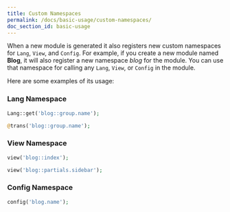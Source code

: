 ```yaml
---
title: Custom Namespaces
permalink: /docs/basic-usage/custom-namespaces/
doc_section_id: basic-usage
---
```


When a new module is generated it also registers new custom namespaces for `Lang`, `View`, and `Config`.
For example, if you create a new module named **Blog**, it will also register a new namespace _blog_ for the module.
You can use that namespace for calling any `Lang`, `View`, or `Config` in the module.

Here are some examples of its usage:

### Lang Namespace

```php
Lang::get('blog::group.name');

@trans('blog::group.name');
```

### View Namespace

```php
view('blog::index');

view('blog::partials.sidebar');
```

### Config Namespace

```php
config('blog.name');
```